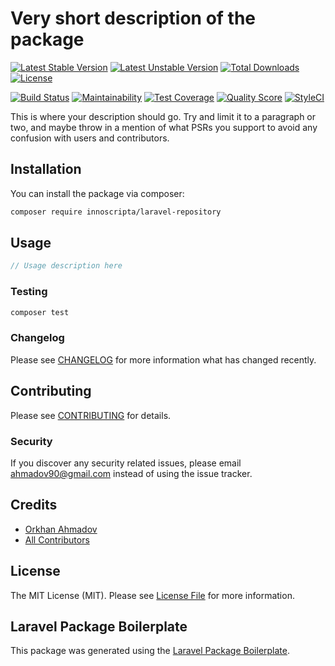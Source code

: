 # Very short description of the package

[![Latest Stable Version](https://poser.pugx.org/innoscripta/eloquent-repository/v/stable)](https://packagist.org/packages/innoscripta/eloquent-repository)
[![Latest Unstable Version](https://poser.pugx.org/innoscripta/eloquent-repository/v/unstable)](https://packagist.org/packages/innoscripta/eloquent-repository)
[![Total Downloads](https://poser.pugx.org/innoscripta/eloquent-repository/downloads)](https://packagist.org/packages/innoscripta/eloquent-repository)
[![License](https://poser.pugx.org/innoscripta/eloquent-repository/license)](https://packagist.org/packages/innoscripta/eloquent-repository)

[![Build Status](https://travis-ci.org/innoscripta/eloquent-repository.svg?branch=master)](https://travis-ci.org/innoscripta/eloquent-repository)
[![Maintainability](https://api.codeclimate.com/v1/badges/1d0316bf39dcbc1ea910/maintainability)](https://codeclimate.com/github/innoscripta/eloquent-repository/maintainability)
[![Test Coverage](https://api.codeclimate.com/v1/badges/1d0316bf39dcbc1ea910/test_coverage)](https://codeclimate.com/github/innoscripta/eloquent-repository/test_coverage)
[![Quality Score](https://img.shields.io/scrutinizer/g/innoscripta/laravel-repository.svg?style=flat-square)](https://scrutinizer-ci.com/g/innoscripta/laravel-repository)
[![StyleCI](https://github.styleci.io/repos/197324305/shield?branch=master)](https://github.styleci.io/repos/197324305)

This is where your description should go. Try and limit it to a paragraph or two, and maybe throw in a mention of what PSRs you support to avoid any confusion with users and contributors.

## Installation

You can install the package via composer:

```bash
composer require innoscripta/laravel-repository
```

## Usage

``` php
// Usage description here
```

### Testing

``` bash
composer test
```

### Changelog

Please see [CHANGELOG](CHANGELOG.md) for more information what has changed recently.

## Contributing

Please see [CONTRIBUTING](CONTRIBUTING.md) for details.

### Security

If you discover any security related issues, please email ahmadov90@gmail.com instead of using the issue tracker.

## Credits

- [Orkhan Ahmadov](https://github.com/innoscripta)
- [All Contributors](../../contributors)

## License

The MIT License (MIT). Please see [License File](LICENSE.md) for more information.

## Laravel Package Boilerplate

This package was generated using the [Laravel Package Boilerplate](https://laravelpackageboilerplate.com).
